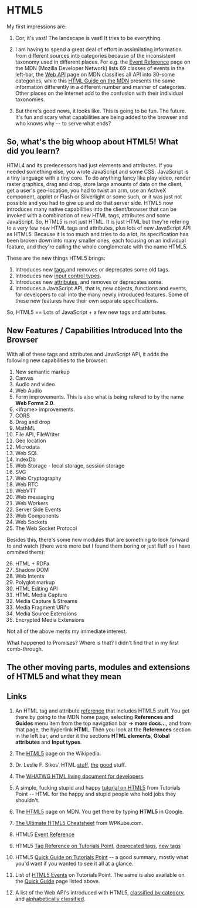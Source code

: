 # HTML5

My first impressions are:
1. Cor, it's vast! The landscape is vast! It tries to be everything.

2. I am having to spend a great deal of effort in assimilating information from different sources into categories because of the inconsistent taxonomy used in different places. For e.g. the [Event Reference](https://developer.mozilla.org/en-US/docs/Web/Events) page on the MDN (Mozilla Developer Network) lists 69 classes of events in the left-bar, the [Web API](https://developer.mozilla.org/en-US/docs/WebAPI) page on MDN classifies all API into 30-some categories, while this [HTML Guide on the MDN](https://developer.mozilla.org/en-US/docs/Web/Guide/HTML/HTML5) presents the same information differently in a different number and manner of categories. Other places on the Internet add to the confusion with their individual taxonomies.

3. But there's good news, it looks like. This is going to be fun. The future. It's fun and scary what capabilities are being added to the browser and who knows why -- to serve what ends?

## So, what's the big whoop about HTML5! What did you learn?
HTML4 and its predecessors had just elements and attributes. If you needed something else, you wrote JavaScript and some CSS. JavaScript is a tiny language with a tiny core. To do anything fancy like play video, render raster graphics, drag and drop, store large amounts of data on the client, get a user's geo-location, you had to twist an arm, use an ActiveX component, applet or Flash or Silverlight or some such, or it was just not possible and you had to give up and do that server side. HTML5 now introduces many native capabilities into the client/browser that can be invoked with a combination of new HTML tags, attributes and some JavaScript. So, HTML5 is not just HTML. It is just HTML but they're refering to a very few new HTML tags and attributes, plus lots of new JavaScript API as HTML5. Because it is too much and tries to do a lot, its specification has been broken down into many smaller ones, each focusing on an individual feature, and they're calling the whole conglomerate with the name HTML5.

These are the new things HTML5 brings:
1. Introduces new [tags](https://github.com/Sathyaish/Practice/blob/master/HTML5/Elements.md),and removes or deprecates some old tags.
2. Introduces new [input control types](https://github.com/Sathyaish/Practice/blob/master/HTML5/InputControlTypes.md).
3. Introduces new [attributes](https://github.com/Sathyaish/Practice/blob/master/HTML5/Attributes.md), and removes or deprecates some.
4. Introduces a JavaScript API, that is, new objects, functions and events, for developers to call into the many newly introduced features. Some of these new features have their own separate specifications.

So, HTML5 == Lots of JavaScript + a few new tags and attributes.

## New Features / Capabilities Introduced Into the Browser
With all of these tags and attributes and JavaScript API, it adds the following new capabilities to the browser:
1. New semantic markup
2. Canvas
3. Audio and video
4. Web Audio
5. Form improvements. This is also what is being refered to by the name **Web Forms 2.0**.
6. &lt;iframe&gt; improvements.
7. CORS
8. Drag and drop
9. MathML
10. File API, FileWriter
11. Geo location
12. Microdata
13. Web SQL
14. IndexDb
15. Web Storage - local storage, session storage
16. SVG
17. Web Cryptography
18. Web RTC
19. WebVTT
20. Web messaging
21. Web Workers
22. Server Side Events
23. Web Components
24. Web Sockets
25. The Web Socket Protocol

Besides this, there's some new modules that are something to look forward to and watch (there were more but I found them boring or just fluff so I have ommited them):

26. HTML + RDFa
27. Shadow DOM
28. Web Intents
29. Polyglot markup
30. HTML Editing API
31. HTML Media Capture
32. Media Capture & Streams
33. Media Fragment URI's
34. Media Source Extensions
25. Encrypted Media Extensions

Not all of the above merits my immediate interest.

What happened to Promises? Where is that? I didn't find that in my first comb-through.

## The other moving parts, modules and extensions of HTML5 and what they mean

## Links
1. An HTML tag and attribute [reference](https://developer.mozilla.org/en-US/docs/Web/HTML) that includes HTML5 stuff. You get there by going to the MDN home page, selecting **References and Guides** menu item from the top navigation bar **-> more docs...**, and from that page, the hyperlink **HTML**. Then you look at the **References** section in the left bar, and under it the sections **HTML elements**, **Global attributes** and **Input types**.  

2. The [HTML5](https://en.wikipedia.org/wiki/HTML5) page on the Wikipedia.

3. Dr. Leslie F. Sikos' HTML [stuff](http://www.lesliesikos.com/html5-became-a-standard-html-5-1-and-html-5-2-on-the-way/), [the](http://www.lesliesikos.com/html5/) [good](https://www.lesliesikos.com/what-are-the-differences-between-html5-and-html-5-1/) stuff.

4. The [WHATWG HTML living document for developers](https://html.spec.whatwg.org/dev/).

5. A simple, fucking stupid and happy [tutorial on HTML5](https://www.tutorialspoint.com/html5/index.htm) from Tutorials Point -- HTML for the happy and stupid people who hold jobs they shouldn't.

6. The [HTML5](https://developer.mozilla.org/en-US/docs/Web/Guide/HTML/HTML5) page on MDN. You get there by typing **HTML5** in Google.

7. [The Ultimate HTML5 Cheatsheet](https://www.wpkube.com/html5-cheat-sheet/) from WPKube.com.

8. HTML5 [Event Reference](https://developer.mozilla.org/en-US/docs/Web/Events)

9. HTML5 [Tag Reference on Tutorials Point](https://www.tutorialspoint.com/html5/html5_tags.htm), [deprecated tags](https://www.tutorialspoint.com/html5/html5_deprecated_tags.htm), [new tags](https://www.tutorialspoint.com/html5/html5_new_tags.htm)

10. HTML5 [Quick Guide on Tutorials Point](https://www.tutorialspoint.com/html5/html5_quick_guide.htm) -- a good summary, mostly what you'd want if you wanted to see it all at a glance.

11. List of [HTML5 Events](https://www.tutorialspoint.com/html5/html5_events.htm) on Tutorials Point. The same is also available on the [Quick Guide](https://www.tutorialspoint.com/html5/html5_quick_guide.htm) page listed above.

12. A list of the Web API's introduced with HTML5, [classified by category](https://developer.mozilla.org/en-US/docs/WebAPI), and [alphabetically classified](https://developer.mozilla.org/en-US/docs/Web/API).
